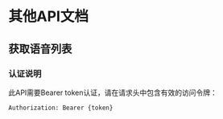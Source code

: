 <script setup>
const voicesParameters = []

const voicesHeaders = [
  {
    name: 'Authorization',
    type: 'string',
    required: true,
    description: 'Bearer token认证',
    example: 'Bearer cab2efa1c82b6b6fb153c123962be6ce'
  }
]

const voicesRequestExample = `GET /v1/voices HTTP/1.1
Host: xrobo.qiniu.com
Authorization: Bearer cab2efa1c82b6b6fb153c123962be6ce`

const voicesResponseExample = `{
  "code": 0,
  "reqid": "req_12345",
  "data": {
    "voices": [
      {
        "id": "voice_001",
        "name": "小雅/Xiaoya",
        "demo": "https://example.com/demo.mp3",
        "tags": {
          "languages": ["zh", "en"],
          "age": "young",
          "gender": "female",
          "styles": ["温柔", "甜美"],
          "scenes": ["客服", "播音"],
          "profile": "standard",
          "emotions": [
            {
              "emotion": "开心",
              "demo_url": "https://example.com/happy.mp3"
            },
            {
              "emotion": "平静",
              "demo_url": "https://example.com/calm.mp3"
            }
          ]
        }
      }
    ]
  }
}`

const voicesStatusCodes = [
  {
    code: 0,
    description: '请求成功'
  },
  {
    code: 401,
    description: '认证失败，token无效或过期'
  },
  {
    code: 500,
    description: '服务器内部错误'
  }
]
</script>

# 其他API文档

## 获取语音列表

<ApiEndpoint
  host="https://xrobo.qiniu.com"
  basePath="/v1"
  endpoint="/voices"
  method="get"
  title="获取语音列表"
  description="获取系统中所有可用的语音模型列表，包含语音的详细信息、标签和情感支持"
  :parameters="voicesParameters"
  :headers="voicesHeaders"
  :requestExample="voicesRequestExample"
  :responseExample="voicesResponseExample"
  :statusCodes="voicesStatusCodes"
/>

### 认证说明

此API需要Bearer token认证，请在请求头中包含有效的访问令牌：

```text
Authorization: Bearer {token}
```
